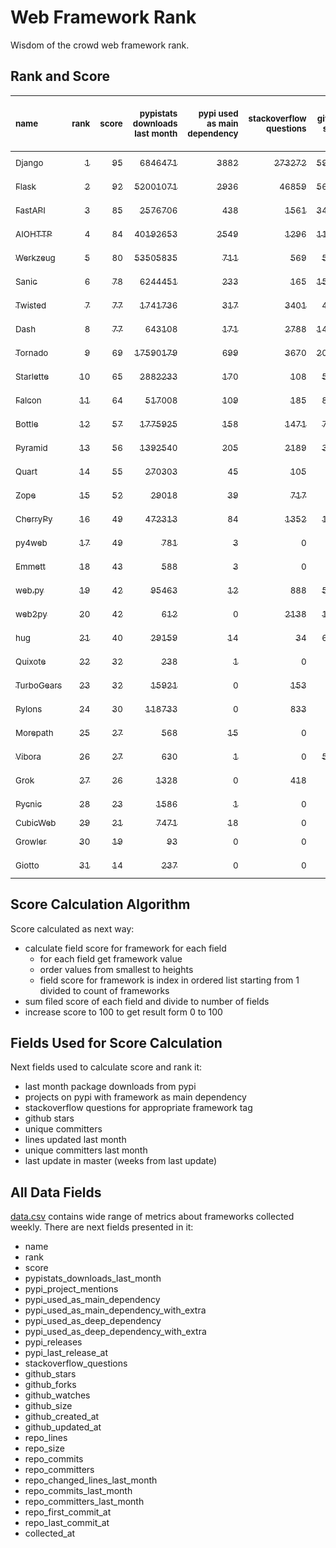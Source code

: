 # Web Framework Rank
Wisdom of the crowd web framework rank.

## Rank and Score
<sub>name</sub> | <sub>rank</sub> | <sub>score</sub> | <sub>pypistats downloads last month</sub> | <sub>pypi used as main dependency</sub> | <sub>stackoverflow questions</sub> | <sub>github stars</sub> | <sub>repo unique committers</sub> | <sub>repo changed lines last month</sub> | <sub>repo unique committers last month</sub> | <sub>repo last commit</sub>
:--- | ---: | ---: | ---: | ---: | ---: | ---: | ---: | ---: | ---: | ---:
[<sub>Django</sub>](https://github.com/django/django "first commit: 2005-07-13") | [<sub>1</sub>](# "  +0 last week") | [<sub>95</sub>](# "  +1 last week") | [<sub>6846471</sub>](# "▲ #5 in pypistats downloads last month -0.43% last week") | [<sub>3882</sub>](# "  #1 in pypi used as main dependency +0.52% last week") | [<sub>273272</sub>](# "  #1 in stackoverflow questions +0.2% last week") | [<sub>59182</sub>](# "  #1 in github stars +0.19% last week") | [<sub>2548</sub>](# "  #1 in repo unique committers +0.12% last week") | [<sub>4397</sub>](# "  #4 in repo changed lines last month -14.41% last week") | [<sub>35</sub>](# "  #1 in repo unique committers last month +2.94% last week") | [<sub>2021-08-20</sub>](# "▲ #2 in repo last commit 1 week ago")
[<sub>Flask</sub>](https://github.com/pallets/flask "first commit: 2010-04-06; uses: Werkzeug") | [<sub>2</sub>](# "  +0 last week") | [<sub>92</sub>](# "  -1 last week") | [<sub>52001071</sub>](# "  #2 in pypistats downloads last month -1.77% last week") | [<sub>2936</sub>](# "  #2 in pypi used as main dependency +0.51% last week") | [<sub>46859</sub>](# "  #2 in stackoverflow questions +0.25% last week") | [<sub>56378</sub>](# "  #2 in github stars +0.11% last week") | [<sub>752</sub>](# "  #2 in repo unique committers +0.0% last week") | [<sub>1100</sub>](# "  #9 in repo changed lines last month +0.0% last week") | [<sub>12</sub>](# "  #4 in repo unique committers last month +0.0% last week") | [<sub>2021-08-14</sub>](# "▼ #2 in repo last commit 2 weeks ago")
[<sub>FastAPI</sub>](https://github.com/tiangolo/fastapi "first commit: 2018-12-05; uses: Starlette") | [<sub>3</sub>](# "▲ +1 last week") | [<sub>85</sub>](# "▲ +3 last week") | [<sub>2576706</sub>](# "  #8 in pypistats downloads last month +2.77% last week") | [<sub>438</sub>](# "  #6 in pypi used as main dependency +1.86% last week") | [<sub>1561</sub>](# "  #8 in stackoverflow questions +2.83% last week") | [<sub>34904</sub>](# "  #3 in github stars +0.62% last week") | [<sub>255</sub>](# "  #10 in repo unique committers +0.39% last week") | [<sub>6157</sub>](# "  #3 in repo changed lines last month -2.66% last week") | [<sub>16</sub>](# "  #2 in repo unique committers last month -20.0% last week") | [<sub>2021-08-19</sub>](# "▲ #2 in repo last commit 1 week ago")
[<sub>AIOHTTP</sub>](https://github.com/aio-libs/aiohttp "first commit: 2013-10-01") | [<sub>4</sub>](# "▼ -1 last week") | [<sub>84</sub>](# "▼ +2 last week") | [<sub>40192653</sub>](# "  #3 in pypistats downloads last month -0.35% last week") | [<sub>2549</sub>](# "  #3 in pypi used as main dependency +0.99% last week") | [<sub>1296</sub>](# "  #11 in stackoverflow questions +0.7% last week") | [<sub>11533</sub>](# "  #7 in github stars +0.17% last week") | [<sub>614</sub>](# "  #3 in repo unique committers +0.0% last week") | [<sub>243</sub>](# "▼ #11 in repo changed lines last month -37.85% last week") | [<sub>4</sub>](# "▼ #9 in repo unique committers last month -42.86% last week") | [<sub>2021-08-21</sub>](# "▲ #1 in repo last commit 1 week ago")
[<sub>Werkzeug</sub>](https://github.com/pallets/werkzeug "first commit: 2007-05-04; used by: Flask and Quart") | [<sub>5</sub>](# "  +0 last week") | [<sub>80</sub>](# "  -2 last week") | [<sub>53505835</sub>](# "  #1 in pypistats downloads last month -1.6% last week") | [<sub>711</sub>](# "  #4 in pypi used as main dependency +0.42% last week") | [<sub>569</sub>](# "  #15 in stackoverflow questions +0.18% last week") | [<sub>5796</sub>](# "  #12 in github stars +0.1% last week") | [<sub>441</sub>](# "  #4 in repo unique committers +0.0% last week") | [<sub>1548</sub>](# "▼ #8 in repo changed lines last month +0.0% last week") | [<sub>13</sub>](# "  #3 in repo unique committers last month +0.0% last week") | [<sub>2021-08-10</sub>](# "▼ #11 in repo last commit 2 weeks ago")
[<sub>Sanic</sub>](https://github.com/sanic-org/sanic "first commit: 2016-05-26") | [<sub>6</sub>](# "▲ +1 last week") | [<sub>78</sub>](# "▲ -1 last week") | [<sub>6244451</sub>](# "▼ #6 in pypistats downloads last month -15.2% last week") | [<sub>233</sub>](# "  #8 in pypi used as main dependency +0.87% last week") | [<sub>165</sub>](# "  #18 in stackoverflow questions -0.6% last week") | [<sub>15254</sub>](# "  #5 in github stars +0.18% last week") | [<sub>333</sub>](# "  #7 in repo unique committers +0.0% last week") | [<sub>2481</sub>](# "▼ #6 in repo changed lines last month +8.82% last week") | [<sub>9</sub>](# "  #5 in repo unique committers last month -10.0% last week") | [<sub>2021-08-19</sub>](# "▲ #2 in repo last commit 1 week ago")
[<sub>Twisted</sub>](https://github.com/twisted/twisted "first commit: 2001-07-09") | [<sub>7</sub>](# "▼ -1 last week") | [<sub>77</sub>](# "▼ -2 last week") | [<sub>1741736</sub>](# "  #10 in pypistats downloads last month +1.51% last week") | [<sub>317</sub>](# "  #7 in pypi used as main dependency +0.32% last week") | [<sub>3401</sub>](# "  #4 in stackoverflow questions +0.03% last week") | [<sub>4334</sub>](# "  #15 in github stars +0.09% last week") | [<sub>264</sub>](# "  #8 in repo unique committers +0.0% last week") | [<sub>34792</sub>](# "▼ #2 in repo changed lines last month -28.79% last week") | [<sub>6</sub>](# "  #7 in repo unique committers last month -33.33% last week") | [<sub>2021-08-11</sub>](# "▼ #11 in repo last commit 2 weeks ago")
[<sub>Dash</sub>](https://github.com/plotly/dash "first commit: 2015-04-10") | [<sub>8</sub>](# "  +0 last week") | [<sub>77</sub>](# "  +7 last week") | [<sub>643108</sub>](# "  #12 in pypistats downloads last month +1.71% last week") | [<sub>171</sub>](# "▲ #10 in pypi used as main dependency +1.79% last week") | [<sub>2788</sub>](# "  #5 in stackoverflow questions +0.54% last week") | [<sub>14997</sub>](# "  #6 in github stars +0.29% last week") | [<sub>114</sub>](# "  #17 in repo unique committers +20.0% last week") | [<sub>972165</sub>](# "▲ #1 in repo changed lines last month +64069.31% last week") | [<sub>5</sub>](# "▲ #8 in repo unique committers last month +66.67% last week") | [<sub>2021-08-20</sub>](# "▲ #2 in repo last commit 1 week ago")
[<sub>Tornado</sub>](https://github.com/tornadoweb/tornado "first commit: 2009-09-09") | [<sub>9</sub>](# "  +0 last week") | [<sub>69</sub>](# "  +1 last week") | [<sub>17590179</sub>](# "  #4 in pypistats downloads last month +2.01% last week") | [<sub>699</sub>](# "  #5 in pypi used as main dependency +0.43% last week") | [<sub>3670</sub>](# "  #3 in stackoverflow questions +0.11% last week") | [<sub>20137</sub>](# "  #4 in github stars +0.05% last week") | [<sub>427</sub>](# "  #5 in repo unique committers +0.0% last week") | [<sub>0</sub>](# "▲ #16 in repo changed lines last month +100% last week") | [<sub>0</sub>](# "▲ #16 in repo unique committers last month +100% last week") | [<sub>2021-07-09</sub>](# "  #17 in repo last commit 7 weeks ago")
[<sub>Starlette</sub>](https://github.com/encode/starlette "first commit: 2018-06-25; used by: FastAPI") | [<sub>10</sub>](# "  +0 last week") | [<sub>65</sub>](# "  -2 last week") | [<sub>2882233</sub>](# "  #7 in pypistats downloads last month +2.7% last week") | [<sub>170</sub>](# "▼ #11 in pypi used as main dependency +0.59% last week") | [<sub>108</sub>](# "  #20 in stackoverflow questions +1.89% last week") | [<sub>5930</sub>](# "  #11 in github stars +0.46% last week") | [<sub>167</sub>](# "  #14 in repo unique committers +0.0% last week") | [<sub>72</sub>](# "▲ #14 in repo changed lines last month +44.0% last week") | [<sub>2</sub>](# "▼ #12 in repo unique committers last month +0.0% last week") | [<sub>2021-08-19</sub>](# "▼ #2 in repo last commit 1 week ago")
[<sub>Falcon</sub>](https://github.com/falconry/falcon "first commit: 2012-12-06; used by: hug") | [<sub>11</sub>](# "  +0 last week") | [<sub>64</sub>](# "  +0 last week") | [<sub>517008</sub>](# "  #13 in pypistats downloads last month +0.32% last week") | [<sub>109</sub>](# "  #13 in pypi used as main dependency +0.93% last week") | [<sub>185</sub>](# "  #17 in stackoverflow questions +0.0% last week") | [<sub>8519</sub>](# "  #8 in github stars +0.07% last week") | [<sub>180</sub>](# "  #12 in repo unique committers +0.0% last week") | [<sub>257</sub>](# "▲ #10 in repo changed lines last month +0.0% last week") | [<sub>3</sub>](# "▼ #10 in repo unique committers last month +0.0% last week") | [<sub>2021-08-03</sub>](# "▼ #13 in repo last commit 3 weeks ago")
[<sub>Bottle</sub>](https://github.com/bottlepy/bottle "first commit: 2009-06-30") | [<sub>12</sub>](# "  +0 last week") | [<sub>57</sub>](# "  +0 last week") | [<sub>1775925</sub>](# "  #9 in pypistats downloads last month +1.5% last week") | [<sub>158</sub>](# "  #12 in pypi used as main dependency +0.0% last week") | [<sub>1471</sub>](# "  #9 in stackoverflow questions +0.07% last week") | [<sub>7339</sub>](# "  #9 in github stars +0.05% last week") | [<sub>221</sub>](# "  #11 in repo unique committers +0.0% last week") | [<sub>0</sub>](# "▲ #16 in repo changed lines last month +100% last week") | [<sub>0</sub>](# "▲ #16 in repo unique committers last month +100% last week") | [<sub>2021-07-07</sub>](# "  #17 in repo last commit 7 weeks ago")
[<sub>Pyramid</sub>](https://github.com/Pylons/pyramid "first commit: 2008-07-04; used by: CubicWeb") | [<sub>13</sub>](# "▲ +1 last week") | [<sub>56</sub>](# "▲ +0 last week") | [<sub>1392540</sub>](# "  #11 in pypistats downloads last month -1.87% last week") | [<sub>205</sub>](# "  #9 in pypi used as main dependency +0.0% last week") | [<sub>2189</sub>](# "  #6 in stackoverflow questions -0.05% last week") | [<sub>3583</sub>](# "  #16 in github stars -0.03% last week") | [<sub>354</sub>](# "  #6 in repo unique committers +0.0% last week") | [<sub>0</sub>](# "▲ #16 in repo changed lines last month +100% last week") | [<sub>0</sub>](# "▲ #16 in repo unique committers last month +100% last week") | [<sub>2021-03-15</sub>](# "  #22 in repo last commit 23 weeks ago")
[<sub>Quart</sub>](https://gitlab.com/pgjones/quart "first commit: 2017-05-14; uses: Werkzeug") | [<sub>14</sub>](# "▲ +1 last week") | [<sub>55</sub>](# "▲ +1 last week") | [<sub>270303</sub>](# "  #15 in pypistats downloads last month +6.68% last week") | [<sub>45</sub>](# "  #15 in pypi used as main dependency +2.27% last week") | [<sub>105</sub>](# "  #21 in stackoverflow questions +0.0% last week") | [<sub>929</sub>](# "  #19 in github stars +0.0% last week") | [<sub>61</sub>](# "  #19 in repo unique committers +0.0% last week") | [<sub>60</sub>](# "▼ #15 in repo changed lines last month +9.09% last week") | [<sub>3</sub>](# "▲ #10 in repo unique committers last month +50.0% last week") | [<sub>2021-08-19</sub>](# "▲ #2 in repo last commit 1 week ago")
[<sub>Zope</sub>](https://github.com/zopefoundation/Zope "first commit: 1996-06-17") | [<sub>15</sub>](# "▲ +1 last week") | [<sub>52</sub>](# "▲ -1 last week") | [<sub>29018</sub>](# "▼ #19 in pypistats downloads last month -0.37% last week") | [<sub>39</sub>](# "  #16 in pypi used as main dependency +0.0% last week") | [<sub>717</sub>](# "  #14 in stackoverflow questions -0.14% last week") | [<sub>267</sub>](# "  #24 in github stars +0.0% last week") | [<sub>171</sub>](# "  #13 in repo unique committers +0.0% last week") | [<sub>152</sub>](# "  #13 in repo changed lines last month +0.0% last week") | [<sub>1</sub>](# "  #13 in repo unique committers last month +0.0% last week") | [<sub>2021-07-31</sub>](# "▼ #13 in repo last commit 4 weeks ago")
[<sub>CherryPy</sub>](https://github.com/cherrypy/cherrypy "first commit: 2004-11-20") | [<sub>16</sub>](# "▼ -3 last week") | [<sub>49</sub>](# "▼ -7 last week") | [<sub>472313</sub>](# "  #14 in pypistats downloads last month +4.57% last week") | [<sub>84</sub>](# "  #14 in pypi used as main dependency +0.0% last week") | [<sub>1352</sub>](# "  #10 in stackoverflow questions +0.07% last week") | [<sub>1442</sub>](# "  #18 in github stars +0.14% last week") | [<sub>141</sub>](# "  #15 in repo unique committers +0.0% last week") | [<sub>0</sub>](# "  #16 in repo changed lines last month -100.0% last week") | [<sub>0</sub>](# "▼ #16 in repo unique committers last month -100.0% last week") | [<sub>2021-07-18</sub>](# "  #16 in repo last commit 5 weeks ago")
[<sub>py4web</sub>](https://github.com/web2py/py4web "first commit: 2019-03-25") | [<sub>17</sub>](# "  +0 last week") | [<sub>49</sub>](# "  -3 last week") | [<sub>781</sub>](# "  #24 in pypistats downloads last month -1.26% last week") | [<sub>3</sub>](# "  #21 in pypi used as main dependency +0.0% last week") | [<sub>0</sub>](# "  #23 in stackoverflow questions +100% last week") | [<sub>156</sub>](# "  #26 in github stars +0.0% last week") | [<sub>56</sub>](# "  #20 in repo unique committers +0.0% last week") | [<sub>3362</sub>](# "▼ #5 in repo changed lines last month -57.61% last week") | [<sub>9</sub>](# "  #5 in repo unique committers last month -10.0% last week") | [<sub>2021-08-20</sub>](# "▼ #2 in repo last commit 1 week ago")
[<sub>Emmett</sub>](https://github.com/emmett-framework/emmett "first commit: 2014-10-22") | [<sub>18</sub>](# "  +0 last week") | [<sub>43</sub>](# "  +1 last week") | [<sub>588</sub>](# "  #27 in pypistats downloads last month +3.89% last week") | [<sub>3</sub>](# "  #21 in pypi used as main dependency +0.0% last week") | [<sub>0</sub>](# "  #23 in stackoverflow questions +100% last week") | [<sub>670</sub>](# "  #22 in github stars +0.15% last week") | [<sub>21</sub>](# "  #26 in repo unique committers +0.0% last week") | [<sub>1682</sub>](# "▼ #7 in repo changed lines last month +0.36% last week") | [<sub>1</sub>](# "  #13 in repo unique committers last month +0.0% last week") | [<sub>2021-08-19</sub>](# "▲ #2 in repo last commit 1 week ago")
[<sub>web.py</sub>](https://github.com/webpy/webpy "first commit: 1970-01-01") | [<sub>19</sub>](# "  +0 last week") | [<sub>42</sub>](# "  +0 last week") | [<sub>95463</sub>](# "  #17 in pypistats downloads last month +0.59% last week") | [<sub>12</sub>](# "  #20 in pypi used as main dependency +0.0% last week") | [<sub>888</sub>](# "  #12 in stackoverflow questions +0.0% last week") | [<sub>5598</sub>](# "  #14 in github stars +0.07% last week") | [<sub>88</sub>](# "  #18 in repo unique committers +0.0% last week") | [<sub>0</sub>](# "▲ #16 in repo changed lines last month +100% last week") | [<sub>0</sub>](# "▲ #16 in repo unique committers last month +100% last week") | [<sub>2021-03-03</sub>](# "  #23 in repo last commit 25 weeks ago")
[<sub>web2py</sub>](https://github.com/web2py/web2py "first commit: 2011-11-23") | [<sub>20</sub>](# "  +0 last week") | [<sub>42</sub>](# "  +2 last week") | [<sub>612</sub>](# "▲ #26 in pypistats downloads last month +9.29% last week") | [<sub>0</sub>](# "  #26 in pypi used as main dependency +100% last week") | [<sub>2138</sub>](# "  #7 in stackoverflow questions +0.0% last week") | [<sub>1951</sub>](# "  #17 in github stars +0.05% last week") | [<sub>264</sub>](# "  #8 in repo unique committers +0.0% last week") | [<sub>0</sub>](# "▲ #16 in repo changed lines last month +100% last week") | [<sub>0</sub>](# "▲ #16 in repo unique committers last month +100% last week") | [<sub>2021-06-26</sub>](# "  #19 in repo last commit 9 weeks ago")
[<sub>hug</sub>](https://github.com/hugapi/hug "first commit: 2015-07-17; uses: Falcon") | [<sub>21</sub>](# "  +0 last week") | [<sub>40</sub>](# "  +1 last week") | [<sub>29159</sub>](# "▲ #18 in pypistats downloads last month +0.23% last week") | [<sub>14</sub>](# "  #19 in pypi used as main dependency +0.0% last week") | [<sub>34</sub>](# "  #22 in stackoverflow questions +0.0% last week") | [<sub>6533</sub>](# "  #10 in github stars +0.05% last week") | [<sub>123</sub>](# "  #16 in repo unique committers +0.0% last week") | [<sub>0</sub>](# "▲ #16 in repo changed lines last month +100% last week") | [<sub>0</sub>](# "▲ #16 in repo unique committers last month +100% last week") | [<sub>2020-08-10</sub>](# "  #26 in repo last commit 54 weeks ago")
[<sub>Quixote</sub>](https://github.com/nascheme/quixote "first commit: 2006-03-16") | [<sub>22</sub>](# "  +0 last week") | [<sub>32</sub>](# "  +0 last week") | [<sub>238</sub>](# "▲ #29 in pypistats downloads last month +19.0% last week") | [<sub>1</sub>](# "  #23 in pypi used as main dependency +0.0% last week") | [<sub>0</sub>](# "  #23 in stackoverflow questions +100% last week") | [<sub>74</sub>](# "  #28 in github stars +1.37% last week") | [<sub>6</sub>](# "  #28 in repo unique committers +0.0% last week") | [<sub>187</sub>](# "  #12 in repo changed lines last month +0.0% last week") | [<sub>1</sub>](# "  #13 in repo unique committers last month +0.0% last week") | [<sub>2021-08-03</sub>](# "▼ #13 in repo last commit 3 weeks ago")
[<sub>TurboGears</sub>](https://github.com/TurboGears/tg2 "first commit: 2007-06-27") | [<sub>23</sub>](# "  +0 last week") | [<sub>32</sub>](# "  +1 last week") | [<sub>15921</sub>](# "  #20 in pypistats downloads last month +5.69% last week") | [<sub>0</sub>](# "  #26 in pypi used as main dependency +100% last week") | [<sub>153</sub>](# "  #19 in stackoverflow questions +0.0% last week") | [<sub>766</sub>](# "  #20 in github stars -0.26% last week") | [<sub>35</sub>](# "  #23 in repo unique committers +0.0% last week") | [<sub>0</sub>](# "▲ #16 in repo changed lines last month +100% last week") | [<sub>0</sub>](# "▲ #16 in repo unique committers last month +100% last week") | [<sub>2021-05-26</sub>](# "  #20 in repo last commit 13 weeks ago")
[<sub>Pylons</sub>](https://github.com/Pylons/pylons "first commit: 2006-02-18") | [<sub>24</sub>](# "  +0 last week") | [<sub>30</sub>](# "  +0 last week") | [<sub>118733</sub>](# "  #16 in pypistats downloads last month -10.3% last week") | [<sub>0</sub>](# "  #26 in pypi used as main dependency +100% last week") | [<sub>833</sub>](# "  #13 in stackoverflow questions +0.0% last week") | [<sub>212</sub>](# "  #25 in github stars +0.0% last week") | [<sub>36</sub>](# "  #22 in repo unique committers +0.0% last week") | [<sub>0</sub>](# "▲ #16 in repo changed lines last month +100% last week") | [<sub>0</sub>](# "▲ #16 in repo unique committers last month +100% last week") | [<sub>2018-01-12</sub>](# "  #29 in repo last commit 189 weeks ago")
[<sub>Morepath</sub>](https://github.com/morepath/morepath "first commit: 2013-07-17") | [<sub>25</sub>](# "  +0 last week") | [<sub>27</sub>](# "  -1 last week") | [<sub>568</sub>](# "▼ #28 in pypistats downloads last month -2.41% last week") | [<sub>15</sub>](# "  #18 in pypi used as main dependency +0.0% last week") | [<sub>0</sub>](# "  #23 in stackoverflow questions +100% last week") | [<sub>390</sub>](# "  #23 in github stars +0.0% last week") | [<sub>27</sub>](# "  #24 in repo unique committers +0.0% last week") | [<sub>0</sub>](# "▲ #16 in repo changed lines last month +100% last week") | [<sub>0</sub>](# "▲ #16 in repo unique committers last month +100% last week") | [<sub>2021-04-18</sub>](# "  #21 in repo last commit 18 weeks ago")
[<sub>Vibora</sub>](https://github.com/vibora-io/vibora "first commit: 2018-06-13") | [<sub>26</sub>](# "  +0 last week") | [<sub>27</sub>](# "  +0 last week") | [<sub>630</sub>](# "  #25 in pypistats downloads last month -15.44% last week") | [<sub>1</sub>](# "  #23 in pypi used as main dependency +0.0% last week") | [<sub>0</sub>](# "  #23 in stackoverflow questions +100% last week") | [<sub>5713</sub>](# "  #13 in github stars -0.05% last week") | [<sub>27</sub>](# "  #24 in repo unique committers +0.0% last week") | [<sub>0</sub>](# "▲ #16 in repo changed lines last month +100% last week") | [<sub>0</sub>](# "▲ #16 in repo unique committers last month +100% last week") | [<sub>2019-02-11</sub>](# "  #28 in repo last commit 132 weeks ago")
[<sub>Grok</sub>](https://github.com/zopefoundation/grok "first commit: 2006-10-14") | [<sub>27</sub>](# "  +0 last week") | [<sub>26</sub>](# "  +0 last week") | [<sub>1328</sub>](# "  #23 in pypistats downloads last month -0.82% last week") | [<sub>0</sub>](# "  #26 in pypi used as main dependency +100% last week") | [<sub>418</sub>](# "  #16 in stackoverflow questions +0.72% last week") | [<sub>21</sub>](# "  #30 in github stars +5.0% last week") | [<sub>40</sub>](# "  #21 in repo unique committers +0.0% last week") | [<sub>0</sub>](# "▲ #16 in repo changed lines last month +100% last week") | [<sub>0</sub>](# "▲ #16 in repo unique committers last month +100% last week") | [<sub>2020-09-02</sub>](# "  #25 in repo last commit 51 weeks ago")
[<sub>Pycnic</sub>](https://github.com/nullism/pycnic "first commit: 2015-11-04") | [<sub>28</sub>](# "  +0 last week") | [<sub>23</sub>](# "  +0 last week") | [<sub>1586</sub>](# "  #22 in pypistats downloads last month +2.85% last week") | [<sub>1</sub>](# "  #23 in pypi used as main dependency +0.0% last week") | [<sub>0</sub>](# "  #23 in stackoverflow questions +100% last week") | [<sub>154</sub>](# "  #27 in github stars +0.0% last week") | [<sub>10</sub>](# "  #27 in repo unique committers +0.0% last week") | [<sub>0</sub>](# "▲ #16 in repo changed lines last month +100% last week") | [<sub>0</sub>](# "▲ #16 in repo unique committers last month +100% last week") | [<sub>2021-02-16</sub>](# "  #24 in repo last commit 27 weeks ago")
[<sub>CubicWeb</sub>](https://forge.extranet.logilab.fr/cubicweb/cubicweb "uses: Pyramid") | [<sub>29</sub>](# "  +0 last week") | [<sub>21</sub>](# "  +1 last week") | [<sub>7471</sub>](# "  #21 in pypistats downloads last month +8.32% last week") | [<sub>18</sub>](# "  #17 in pypi used as main dependency +0.0% last week") | [<sub>0</sub>](# "  #23 in stackoverflow questions +100% last week") | [<sub>0</sub>](# "  #31 in github stars +100% last week") | [<sub>0</sub>](# "  #31 in repo unique committers +100% last week") | [<sub>0</sub>](# "▲ #16 in repo changed lines last month +100% last week") | [<sub>0</sub>](# "▲ #16 in repo unique committers last month +100% last week") | [<sub></sub>](# "  #30 in repo last commit")
[<sub>Growler</sub>](https://github.com/pyGrowler/Growler "first commit: 2014-08-17") | [<sub>30</sub>](# "  +0 last week") | [<sub>19</sub>](# "  +1 last week") | [<sub>93</sub>](# "  #31 in pypistats downloads last month -23.77% last week") | [<sub>0</sub>](# "  #26 in pypi used as main dependency +100% last week") | [<sub>0</sub>](# "  #23 in stackoverflow questions +100% last week") | [<sub>686</sub>](# "  #21 in github stars +0.0% last week") | [<sub>6</sub>](# "  #28 in repo unique committers +0.0% last week") | [<sub>0</sub>](# "▲ #16 in repo changed lines last month +100% last week") | [<sub>0</sub>](# "▲ #16 in repo unique committers last month +100% last week") | [<sub>2020-03-08</sub>](# "  #27 in repo last commit 76 weeks ago")
[<sub>Giotto</sub>](https://github.com/priestc/giotto "first commit: 2012-02-26") | [<sub>31</sub>](# "  +0 last week") | [<sub>14</sub>](# "  +0 last week") | [<sub>237</sub>](# "▼ #30 in pypistats downloads last month +1.28% last week") | [<sub>0</sub>](# "  #26 in pypi used as main dependency +100% last week") | [<sub>0</sub>](# "  #23 in stackoverflow questions +100% last week") | [<sub>53</sub>](# "  #29 in github stars +0.0% last week") | [<sub>3</sub>](# "  #30 in repo unique committers +0.0% last week") | [<sub>0</sub>](# "▲ #16 in repo changed lines last month +100% last week") | [<sub>0</sub>](# "▲ #16 in repo unique committers last month +100% last week") | [<sub>2013-10-07</sub>](# "  #30 in repo last commit 411 weeks ago")

## Score Calculation Algorithm
Score calculated as next way:
- calculate field score for framework for each field
  - for each field get framework value
  - order values from smallest to heights
  - field score for framework is index in ordered list starting from 1 divided to count of frameworks
- sum filed score of each field and divide to number of fields
- increase score to 100 to get result form 0 to 100

## Fields Used for Score Calculation
Next fields used to calculate score and rank it:
- last month package downloads from pypi
- projects on pypi with framework as main dependency
- stackoverflow questions for appropriate framework tag
- github stars
- unique committers
- lines updated last month
- unique committers last month
- last update in master (weeks from last update)

## All Data Fields
[data.csv](data.csv) contains wide range of metrics about frameworks collected weekly.
There are next fields presented in it: 

- name
- rank
- score
- pypistats_downloads_last_month
- pypi_project_mentions
- pypi_used_as_main_dependency
- pypi_used_as_main_dependency_with_extra
- pypi_used_as_deep_dependency
- pypi_used_as_deep_dependency_with_extra
- pypi_releases
- pypi_last_release_at
- stackoverflow_questions
- github_stars
- github_forks
- github_watches
- github_size
- github_created_at
- github_updated_at
- repo_lines
- repo_size
- repo_commits
- repo_committers
- repo_changed_lines_last_month
- repo_commits_last_month
- repo_committers_last_month
- repo_first_commit_at
- repo_last_commit_at
- collected_at
